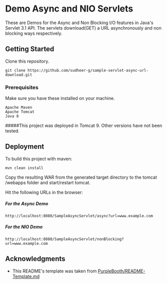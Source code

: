 # Demo Async and NIO Servlets

These are Demos for the Async and Non Blocking I/O features in Java's Servlet 3.1 API. The servlets 
download(GET) a URL asynchronously and non blocking ways respectively.

## Getting Started

Clone this repository.
```
git clone https://github.com/sudheer-g/sample-servlet-async-url-download.git
```

### Prerequisites

Make sure you have these installed on your machine.
```
Apache Maven
Apache Tomcat  
Java 8
```
#####This project was deployed in Tomcat 9. Other versions have not been tested.


## Deployment

To build this project with maven:
```
mvn clean install
```
Copy the resulting WAR from the generated target directory to the tomcat /webapps 
folder and start/restart tomcat.

Hit the following URLs in the browser:

##### For the Async Demo
```
http://localhost:8080/SampleAsyncServlet/async?url=www.example.com
```

##### For the NIO Demo
```
http://localhost:8080/SampleAsyncServlet/nonBlocking?url=www.example.com
```

## Acknowledgments

* This README's template was taken from [PurpleBooth/README-Template.md](https://gist.github.com/PurpleBooth/109311bb0361f32d87a2#file-readme-template-md)

